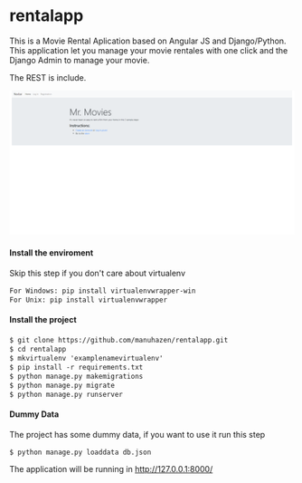 # rentalapp

This is a Movie Rental Aplication based on Angular JS and Django/Python. This application let you manage your movie rentales with one click and the Django Admin to manage your movie.

The REST is include.

![alt text](screenshot/screenshot.png "")

#### Install the enviroment

Skip this step if you don't care about virtualenv
```
For Windows: pip install virtualenvwrapper-win
For Unix: pip install virtualenvwrapper
```

#### Install the project
```
$ git clone https://github.com/manuhazen/rentalapp.git
$ cd rentalapp
$ mkvirtualenv 'examplenamevirtualenv'
$ pip install -r requirements.txt
$ python manage.py makemigrations
$ python manage.py migrate
$ python manage.py runserver
```

#### Dummy Data 

The project has some dummy data, if you want to use it run this step
```
$ python manage.py loaddata db.json
```

The application will be running in http://127.0.0.1:8000/